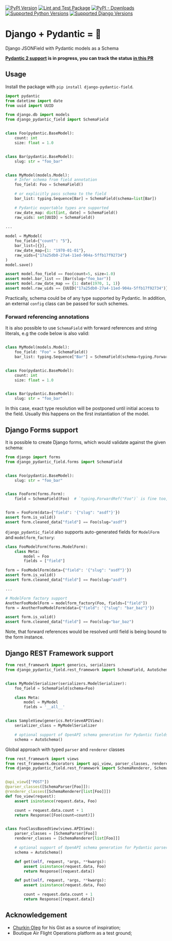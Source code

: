 [![PyPI Version](https://img.shields.io/pypi/v/django-pydantic-field)](https://pypi.org/project/django-pydantic-field/)
[![Lint and Test Package](https://github.com/surenkov/django-pydantic-field/actions/workflows/python-test.yml/badge.svg)](https://github.com/surenkov/django-pydantic-field/actions/workflows/python-test.yml)
[![PyPI - Downloads](https://img.shields.io/pypi/dm/django-pydantic-field)](https://pypistats.org/packages/django-pydantic-field)
[![Supported Python Versions](https://img.shields.io/pypi/pyversions/django-pydantic-field)](https://pypi.org/project/django-pydantic-field/)
[![Supported Django Versions](https://img.shields.io/pypi/frameworkversions/django/django-pydantic-field)](https://pypi.org/project/django-pydantic-field/)

# Django + Pydantic = 🖤

Django JSONField with Pydantic models as a Schema

**[Pydantic 2 support](https://github.com/surenkov/django-pydantic-field/discussions/36) is in progress, 
you can track the status [in this PR](https://github.com/surenkov/django-pydantic-field/pull/34)**

## Usage

Install the package with `pip install django-pydantic-field`.

``` python
import pydantic
from datetime import date
from uuid import UUID

from django.db import models
from django_pydantic_field import SchemaField


class Foo(pydantic.BaseModel):
    count: int
    size: float = 1.0


class Bar(pydantic.BaseModel):
    slug: str = "foo_bar"


class MyModel(models.Model):
    # Infer schema from field annotation
    foo_field: Foo = SchemaField()

    # or explicitly pass schema to the field
    bar_list: typing.Sequence[Bar] = SchemaField(schema=list[Bar])

    # Pydantic exportable types are supported
    raw_date_map: dict[int, date] = SchemaField()
    raw_uids: set[UUID] = SchemaField()

...
    
model = MyModel(
    foo_field={"count": "5"},
    bar_list=[{}],
    raw_date_map={1: "1970-01-01"},
    raw_uids={"17a25db0-27a4-11ed-904a-5ffb17f92734"}
)
model.save()

assert model.foo_field == Foo(count=5, size=1.0)
assert model.bar_list == [Bar(slug="foo_bar")]
assert model.raw_date_map == {1: date(1970, 1, 1)}
assert model.raw_uids == {UUID("17a25db0-27a4-11ed-904a-5ffb17f92734")}
```

Practically, schema could be of any type supported by Pydantic.
In addition, an external `config` class can be passed for such schemes.

### Forward referencing annotations

It is also possible to use `SchemaField` with forward references and string literals, e.g the code below is also valid:

``` python

class MyModel(models.Model):
    foo_field: "Foo" = SchemaField()
    bar_list: typing.Sequence["Bar"] = SchemaField(schema=typing.ForwardRef("list[Bar]"))


class Foo(pydantic.BaseModel):
    count: int
    size: float = 1.0


class Bar(pydantic.BaseModel):
    slug: str = "foo_bar"
```

In this case, exact type resolution will be postponed until initial access to the field.
Usually this happens on the first instantiation of the model.

## Django Forms support

It is possible to create Django forms, which would validate against the given schema:

``` python
from django import forms
from django_pydantic_field.forms import SchemaField


class Foo(pydantic.BaseModel):
    slug: str = "foo_bar"


class FooForm(forms.Form):
    field = SchemaField(Foo)  # `typing.ForwardRef("Foo")` is fine too, but only in Django 4+


form = FooForm(data={"field": '{"slug": "asdf"}'})
assert form.is_valid()
assert form.cleaned_data["field"] == Foo(slug="asdf")
```

`django_pydantic_field` also supports auto-generated fields for `ModelForm` and `modelform_factory`:

``` python
class FooModelForm(forms.ModelForm):
    class Meta:
        model = Foo
        fields = ["field"]

form = FooModelForm(data={"field": '{"slug": "asdf"}'})
assert form.is_valid()
assert form.cleaned_data["field"] == Foo(slug="asdf")

...

# ModelForm factory support
AnotherFooModelForm = modelform_factory(Foo, fields=["field"])
form = AnotherFooModelForm(data={"field": '{"slug": "bar_baz"}'})

assert form.is_valid()
assert form.cleaned_data["field"] == Foo(slug="bar_baz")
```

Note, that forward references would be resolved until field is being bound to the form instance.

## Django REST Framework support

``` python
from rest_framework import generics, serializers
from django_pydantic_field.rest_framework import SchemaField, AutoSchema


class MyModelSerializer(serializers.ModelSerializer):
    foo_field = SchemaField(schema=Foo)

    class Meta:
        model = MyModel
        fields = '__all__'


class SampleView(generics.RetrieveAPIView):
    serializer_class = MyModelSerializer

    # optional support of OpenAPI schema generation for Pydantic fields
    schema = AutoSchema()
```

Global approach with typed `parser` and `renderer` classes
``` python
from rest_framework import views
from rest_framework.decorators import api_view, parser_classes, renderer_classes
from django_pydantic_field.rest_framework import SchemaRenderer, SchemaParser, AutoSchema


@api_view(["POST"])
@parser_classes([SchemaParser[Foo]]):
@renderer_classes([SchemaRenderer[list[Foo]]])
def foo_view(request):
    assert isinstance(request.data, Foo)

    count = request.data.count + 1
    return Response([Foo(count=count)])


class FooClassBasedView(views.APIView):
    parser_classes = [SchemaParser[Foo]]
    renderer_classes = [SchemaRenderer[list[Foo]]]

    # optional support of OpenAPI schema generation for Pydantic parsers/renderers
    schema = AutoSchema()

    def get(self, request, *args, **kwargs):
        assert isinstance(request.data, Foo)
        return Response([request.data])

    def put(self, request, *args, **kwargs):
        assert isinstance(request.data, Foo)

        count = request.data.count + 1
        return Response([request.data])
```

## Acknowledgement

* [Churkin Oleg](https://gist.github.com/Bahus/98a9848b1f8e2dcd986bf9f05dbf9c65) for his Gist as a source of inspiration;
* Boutique Air Flight Operations platform as a test ground;

